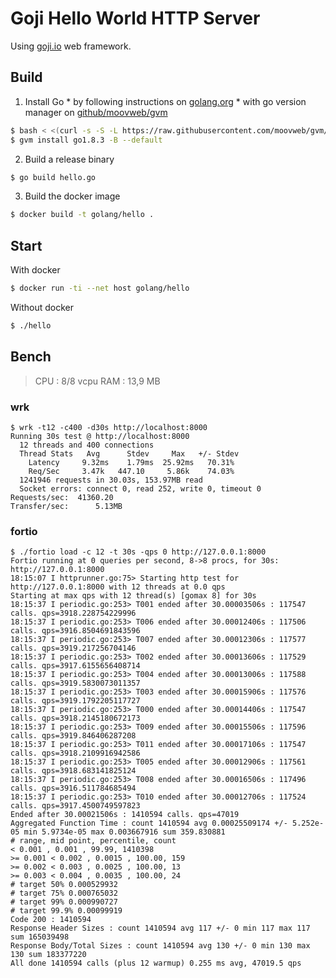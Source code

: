 # Goji Hello World HTTP Server

Using [goji.io](https://goji.io/) web framework.

## Build

  1. Install Go
    * by following instructions on [golang.org](https://golang.org/dl/)
    * with go version manager on [github/moovweb/gvm](https://github.com/moovweb/gvm#installing)

```sh
$ bash < <(curl -s -S -L https://raw.githubusercontent.com/moovweb/gvm/master/binscripts/gvm-installer)
$ gvm install go1.8.3 -B --default
```

  2. Build a release binary

```sh
$ go build hello.go
```
  3. Build the docker image

```sh
$ docker build -t golang/hello .
```

## Start

With docker

```sh
$ docker run -ti --net host golang/hello
```

Without docker
```sh
$ ./hello
```

## Bench

> CPU : 8/8 vcpu
> RAM : 13,9 MB

### wrk

```
$ wrk -t12 -c400 -d30s http://localhost:8000
Running 30s test @ http://localhost:8000
  12 threads and 400 connections
  Thread Stats   Avg      Stdev     Max   +/- Stdev
    Latency     9.32ms    1.79ms  25.92ms   70.31%
    Req/Sec     3.47k   447.10     5.86k    74.03%
  1241946 requests in 30.03s, 153.97MB read
  Socket errors: connect 0, read 252, write 0, timeout 0
Requests/sec:  41360.20
Transfer/sec:      5.13MB
```

### fortio

```
$ ./fortio load -c 12 -t 30s -qps 0 http://127.0.0.1:8000
Fortio running at 0 queries per second, 8->8 procs, for 30s: http://127.0.0.1:8000
18:15:07 I httprunner.go:75> Starting http test for http://127.0.0.1:8000 with 12 threads at 0.0 qps
Starting at max qps with 12 thread(s) [gomax 8] for 30s
18:15:37 I periodic.go:253> T001 ended after 30.00003506s : 117547 calls. qps=3918.228754229996
18:15:37 I periodic.go:253> T006 ended after 30.00012406s : 117506 calls. qps=3916.8504691843596
18:15:37 I periodic.go:253> T007 ended after 30.00012306s : 117577 calls. qps=3919.217256704146
18:15:37 I periodic.go:253> T002 ended after 30.00013606s : 117529 calls. qps=3917.6155656408714
18:15:37 I periodic.go:253> T004 ended after 30.00013006s : 117588 calls. qps=3919.5830073011357
18:15:37 I periodic.go:253> T003 ended after 30.00015906s : 117576 calls. qps=3919.1792205117727
18:15:37 I periodic.go:253> T000 ended after 30.00014406s : 117547 calls. qps=3918.2145180672173
18:15:37 I periodic.go:253> T009 ended after 30.00015506s : 117596 calls. qps=3919.846406287208
18:15:37 I periodic.go:253> T011 ended after 30.00017106s : 117547 calls. qps=3918.2109916942586
18:15:37 I periodic.go:253> T005 ended after 30.00012906s : 117561 calls. qps=3918.683141825124
18:15:37 I periodic.go:253> T008 ended after 30.00016506s : 117496 calls. qps=3916.511784685494
18:15:37 I periodic.go:253> T010 ended after 30.00012706s : 117524 calls. qps=3917.4500749597823
Ended after 30.00021506s : 1410594 calls. qps=47019
Aggregated Function Time : count 1410594 avg 0.00025509174 +/- 5.252e-05 min 5.9734e-05 max 0.003667916 sum 359.830881
# range, mid point, percentile, count
< 0.001 , 0.001 , 99.99, 1410398
>= 0.001 < 0.002 , 0.0015 , 100.00, 159
>= 0.002 < 0.003 , 0.0025 , 100.00, 13
>= 0.003 < 0.004 , 0.0035 , 100.00, 24
# target 50% 0.000529932
# target 75% 0.000765032
# target 99% 0.000990727
# target 99.9% 0.00099919
Code 200 : 1410594
Response Header Sizes : count 1410594 avg 117 +/- 0 min 117 max 117 sum 165039498
Response Body/Total Sizes : count 1410594 avg 130 +/- 0 min 130 max 130 sum 183377220
All done 1410594 calls (plus 12 warmup) 0.255 ms avg, 47019.5 qps
```
